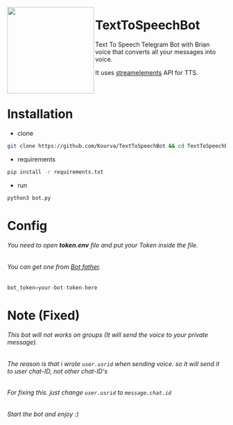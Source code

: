 <p>
  <img align="left" src="https://user-images.githubusercontent.com/118578799/218861497-1cea9c68-dba7-4ac0-9834-4191070aeaf6.png" width=200 heigth=200/>
  <h1> TextToSpeechBot </h1>
  <p> Text To Speech Telegram Bot with Brian voice that converts all your messages into voice.</p>
  <p> It uses <a href="streamelements.com">streamelements</a> API for TTS. </p>
</p>
<br>

# Installation
+ clone
```bash
git clone https://github.com/Kourva/TextToSpeechBot && cd TextToSpeechBot
```
+ requirements
```bash
pip install -r requirements.txt
```
+ run
```bash
python3 bot.py
```

# Config
###### You need to open **token.env** file and put your Token inside the file.
###### You can get one from [Bot father](https://t.me/botfather).
```python
bot_token=your-bot-token-here
```

# Note (**Fixed**)
###### This bot will not works on groups (It will send the voice to your private message).
###### The reason is that i wrote `user.usrid` when sending voice. so it will send it to user chat-ID, not other chat-ID's
###### For fixing this. just change `user.usrid` to `message.chat.id`

###### Start the bot and enjoy :)

